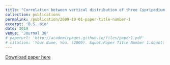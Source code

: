 ```yaml
---
title: "Correlation between vertical distribution of three Cypripedium species and composition of orchid mycorrhizal fungal community."
collection: publications
permalink: /publication/2009-10-01-paper-title-number-1
excerpt: 'B.S. bio'
date: 2019
venue: 'Journal 38'
# paperurl: 'http://academicpages.github.io/files/paper1.pdf'
# citation: 'Your Name, You. (2009). &quot;Paper Title Number 1.&quot; <i>Journal 1</i>. 1(1).'
---
```

<!-- This paper is about the number 1. The number 2 is left for future work. -->

[Download paper here](https://www.cabdirect.org/cabdirect/abstract/20193338574)

<!-- Recommended citation: Your Name, You. (2009). "Paper Title Number 1." <i>Journal 1</i>. 1(1). -->